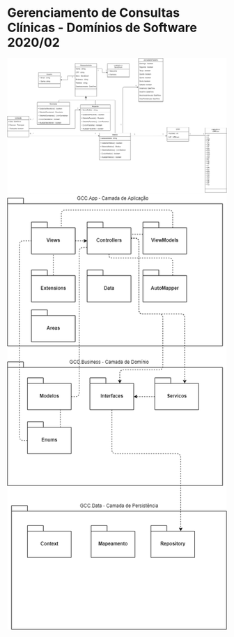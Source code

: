 # Gerenciamento de Consultas Clínicas - Domínios de Software 2020/02
![alt text](https://raw.githubusercontent.com/lucabenetti/GCC.DS/master/diagramas/Diagrama%20de%20Classes%20-%20Modelo%203.png)
![alt text](https://raw.githubusercontent.com/lucabenetti/GCC.DS/master/diagramas/Diagrama%20de%20Pacotes%20-%20Camadas.png)
